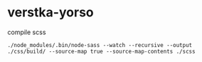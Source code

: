 # verstka-yorso

compile scss

```
./node_modules/.bin/node-sass --watch --recursive --output ./css/build/ --source-map true --source-map-contents ./scss
```